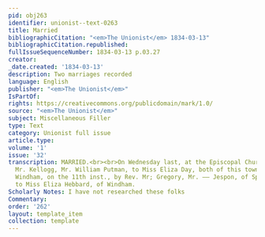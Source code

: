 ```yaml
---
pid: obj263
identifier: unionist--text-0263
title: Married
bibliographicCitation: "<em>The Unionist</em> 1834-03-13"
bibliographicCitation.republished: 
fullIssueSequenceNumber: 1834-03-13 p.03.27
creator: 
_date.created: '1834-03-13'
description: Two marriages recorded
language: English
publisher: "<em>The Unionist</em>"
IsPartOf: 
rights: https://creativecommons.org/publicdomain/mark/1.0/
source: "<em>The Unionist</em>"
subject: Miscellaneous Filler
type: Text
category: Unionist full issue
article.type: 
volume: '1'
issue: '32'
transcription: MARRIED.<br><br>On Wednesday last, at the Episcopal Church, by Rev.
  Mr. Kellogg, Mr. William Putman, to Miss Eliza Day, both of this town.<br><br>In
  Windham, on the 11th inst., by Rev. Mr; Gregory, Mr. —— Jespon, of Springfield Mass.,
  to Miss Eliza Hebbard, of Windham.
Scholarly Notes: I have not researched these folks
Commentary: 
order: '262'
layout: template_item
collection: template
---
```

